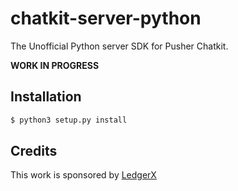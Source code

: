 # chatkit-server-python

The Unofficial Python server SDK for Pusher Chatkit.

**WORK IN PROGRESS**

## Installation

```sh
$ python3 setup.py install
```

## Credits
This work is sponsored by [LedgerX](https://ledgerx.com)